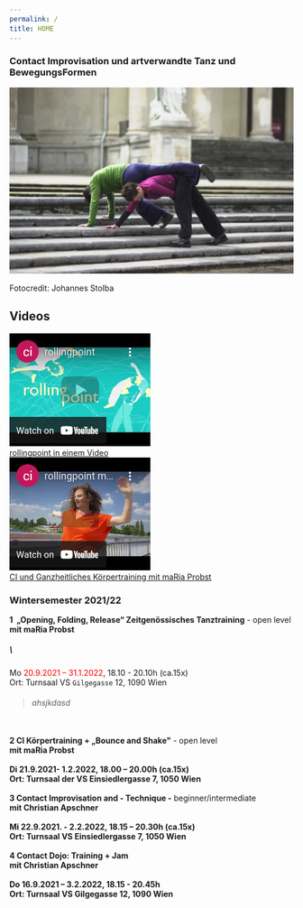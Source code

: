 ```yaml
---
permalink: /
title: HOME
---
```

### Contact Improvisation und artverwandte Tanz und BewegungsFormen

![Christian und maRia tanzen Contact Improvisation auf einer Stiege](/assets/uploads/dsc_1901_klein.jpg "Contact Improvisation")

Fotocredit: Johannes Stolba

## Videos

<div class="imglink"><a target="_blank" href="https://www.youtube.com/watch?v=kp3DqzN1Ldo"><img src="/assets/uploads/video_vorschau_rollingpoint.png" /><div>rollingpoint in einem Video</div></a></div>

<div class="imglink"><a target="_blank" href="https://www.youtube.com/watch?v=kp3DqzN1Ldo"><img src="/assets/uploads/video_vorschau_maria.png" /><div>CI und Ganzheitliches Körpertraining mit maRia Probst</div></a></div>

### **Wintersemester 2021/22**

**1  „Opening, Folding, Release“ Zeitgenössisches Tanztraining** - open level\
**mit maRia Probst**  

##### \

Mo <span style="color: red;">20.9.2021 – 31.1.2022</span>, 18.10 - 20.10h (ca.15x)\
Ort: Turnsaal VS `Gilgegasse` 12, 1090 Wien

> ###### ahsjkdasd

\
**2 CI Körpertraining + „Bounce and Shake"** - open level\
**mit maRia Probst**\
\
**Di 21.9.2021- 1.2.2022, 18.00 – 20.00h (ca.15x)**\
**Ort: Turnsaal der VS Einsiedlergasse 7, 1050 Wien**\
\
**3 Contact Improvisation and - Technique -** beginner/intermediate\
**mit Christian Apschner**\
\
**Mi 22.9.2021. - 2.2.2022, 18.15 – 20.30h (ca.15x)**\
**Ort: Turnsaal VS Einsiedlergasse 7, 1050 Wien**\
\
**4 Contact Dojo: Training + Jam**\
**mit Christian Apschner**\
\
**Do 16.9.2021 – 3.2.2022, 18.15 - 20.45h**\
**Ort: Turnsaal VS Gilgegasse 12, 1090 Wien**